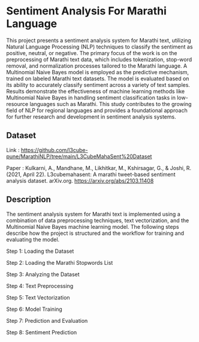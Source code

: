 
# Sentiment Analysis For Marathi Language

This project presents a sentiment analysis system for Marathi text, utilizing Natural Language Processing (NLP) techniques to classify the sentiment as positive, neutral, or negative. The primary focus of the work is on the preprocessing of Marathi text data, which includes tokenization, stop-word removal, and normalization processes tailored to the Marathi language. A Multinomial Naive Bayes model is employed as the predictive mechanism, trained on labeled Marathi text datasets. The model is evaluated based on its ability to accurately classify sentiment across a variety of text samples. Results demonstrate the effectiveness of machine learning methods like Multinomial Naive Bayes in handling sentiment classification tasks in low-resource languages such as Marathi. This study contributes to the growing field of NLP for regional languages and provides a foundational approach for further research and development in sentiment analysis systems.


## Dataset

Link : https://github.com/l3cube-pune/MarathiNLP/tree/main/L3CubeMahaSent%20Dataset

Paper : Kulkarni, A., Mandhane, M., Likhitkar, M., Kshirsagar, G., & Joshi, R. (2021, April 22). L3cubemahasent: A marathi tweet-based sentiment analysis dataset. arXiv.org. https://arxiv.org/abs/2103.11408 
## Description

The sentiment analysis system for Marathi text is implemented using a combination of data preprocessing techniques, text vectorization, and the Multinomial Naive Bayes machine learning model. The following steps describe how the project is structured and the workflow for training and evaluating the model.

Step 1: Loading the Dataset

Step 2: Loading the Marathi Stopwords List

Step 3: Analyzing the Dataset

Step 4: Text Preprocessing

Step 5: Text Vectorization

Step 6: Model Training

Step 7: Prediction and Evaluation

Step 8: Sentiment Prediction


